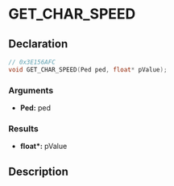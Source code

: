 # GET_CHAR_SPEED

## Declaration
```cpp
// 0x3E156AFC
void GET_CHAR_SPEED(Ped ped, float* pValue);
```

### Arguments
- **Ped:** ped

### Results
- **float\*:** pValue

## Description
